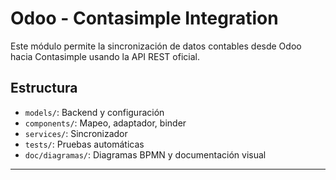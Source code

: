 # Odoo - Contasimple Integration

Este módulo permite la sincronización de datos contables desde Odoo hacia Contasimple usando la API REST oficial.

## Estructura

- `models/`: Backend y configuración
- `components/`: Mapeo, adaptador, binder
- `services/`: Sincronizador
- `tests/`: Pruebas automáticas
- `doc/diagramas/`: Diagramas BPMN y documentación visual

---
